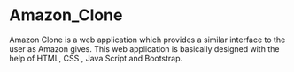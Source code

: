 # Amazon_Clone
Amazon Clone is a web application which provides a similar interface to the user as Amazon gives. This web application is basically designed with the help of HTML, CSS , Java Script and Bootstrap. 
